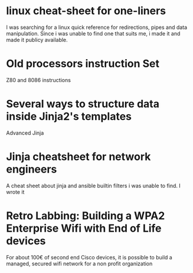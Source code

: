 # linux cheat-sheet for one-liners
I was searching for a linux quick reference for redirections, pipes and data manipulation. 
Since i was unable to find one that suits me, i made it and made it publicy available.

# Old processors instruction Set
Z80 and 8086 instructions

 
# Several ways to structure data inside Jinja2's templates
Advanced Jinja

# Jinja cheatsheet for network engineers
A cheat sheet about jinja and ansible builtin filters i was unable to find.
I wrote it

# Retro Labbing: Building a WPA2 Enterprise Wifi with End of Life devices
For about 100€ of second end Cisco devices, it is possible to build a managed, secured wifi network for a non profit organization
